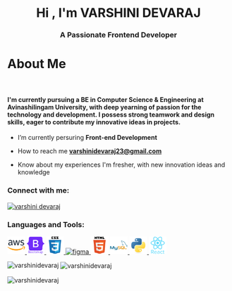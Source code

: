 <h1 align="center">Hi , I'm VARSHINI DEVARAJ</h1>
<h3 align="center"><b>A Passionate Frontend Developer</b></h3>

<h1> About Me</h1><br>
<h4> I'm currently pursuing a BE in Computer Science & Engineering at Avinashilingam University, with deep yearning of passion for the technology and development. I possess strong teamwork and design skills, eager to contribute my innovative ideas in projects. </h4>

- I’m currently persuring **Front-end Development**

-  How to reach me **varshinidevaraj23@gmail.com**

- Know about my experiences I'm fresher, with new innovation ideas and knowledge

<h3 align="left">Connect with me:</h3>
<p align="left">
<a href="https://linkedin.com/in/varshini devaraj" target="blank"><img align="center" src="https://raw.githubusercontent.com/rahuldkjain/github-profile-readme-generator/master/src/images/icons/Social/linked-in-alt.svg" alt="varshini devaraj" height="30" width="40" /></a>
</p>

<h3 align="left">Languages and Tools:</h3>
<p align="left"> <a href="https://aws.amazon.com" target="_blank" rel="noreferrer"> <img src="https://raw.githubusercontent.com/devicons/devicon/master/icons/amazonwebservices/amazonwebservices-original-wordmark.svg" alt="aws" width="40" height="40"/> </a> <a href="https://getbootstrap.com" target="_blank" rel="noreferrer"> <img src="https://raw.githubusercontent.com/devicons/devicon/master/icons/bootstrap/bootstrap-plain-wordmark.svg" alt="bootstrap" width="40" height="40"/> </a> <a href="https://www.w3schools.com/css/" target="_blank" rel="noreferrer"> <img src="https://raw.githubusercontent.com/devicons/devicon/master/icons/css3/css3-original-wordmark.svg" alt="css3" width="40" height="40"/> </a> <a href="https://www.figma.com/" target="_blank" rel="noreferrer"> <img src="https://www.vectorlogo.zone/logos/figma/figma-icon.svg" alt="figma" width="40" height="40"/> </a> <a href="https://www.w3.org/html/" target="_blank" rel="noreferrer"> <img src="https://raw.githubusercontent.com/devicons/devicon/master/icons/html5/html5-original-wordmark.svg" alt="html5" width="40" height="40"/> </a> <a href="https://www.mysql.com/" target="_blank" rel="noreferrer"> <img src="https://raw.githubusercontent.com/devicons/devicon/master/icons/mysql/mysql-original-wordmark.svg" alt="mysql" width="40" height="40"/> </a> <a href="https://www.python.org" target="_blank" rel="noreferrer"> <img src="https://raw.githubusercontent.com/devicons/devicon/master/icons/python/python-original.svg" alt="python" width="40" height="40"/> </a> <a href="https://reactjs.org/" target="_blank" rel="noreferrer"> <img src="https://raw.githubusercontent.com/devicons/devicon/master/icons/react/react-original-wordmark.svg" alt="react" width="40" height="40"/> </a> </p>

<p><img align="left" src="https://github-readme-stats.vercel.app/api/top-langs?username=varshinidevaraj&show_icons=true&locale=en&layout=compact" alt="varshinidevaraj" /></p>

<p>&nbsp;<img align="center" src="https://github-readme-stats.vercel.app/api?username=varshinidevaraj&show_icons=true&locale=en" alt="varshinidevaraj" /></p>

<p><img align="center" src="https://github-readme-streak-stats.herokuapp.com/?user=varshinidevaraj&" alt="varshinidevaraj" /></p>
